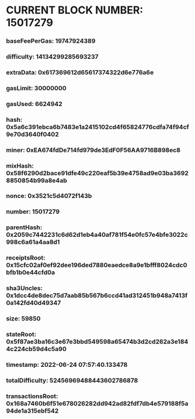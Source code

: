 # CURRENT BLOCK NUMBER: 15017279

### baseFeePerGas: 19747924389
### difficulty: 14134299285693237
### extraData: 0x617369612d65617374322d6e776a6e
### gasLimit: 30000000
### gasUsed: 6624942
### hash: 0x5a6c391ebca6b7483e1a2415102cd4f65824776cdfa74f94cf9e70d3640f0402
### miner: 0xEA674fdDe714fd979de3EdF0F56AA9716B898ec8
### mixHash: 0x58f6290d2bace91dfe49c220eaf5b39e4758ad9e03ba36928850854b99a8e4ab
### nonce: 0x3521c5d4072f143b
### number: 15017279
### parentHash: 0x2059c7442231c6d62d1eb4a40af781f54e0fc57e4bfe3022c998c6a61a4aa8d1
### receiptsRoot: 0x15cfc02af0ef92dee196ded7880eaedce8a9e1bfff8024cdc0bfb1b0e44cfd0a
### sha3Uncles: 0x1dcc4de8dec75d7aab85b567b6ccd41ad312451b948a7413f0a142fd40d49347
### size: 59850
### stateRoot: 0x5f87ae3ba16c3e67e3bbd549598a65474b3d2cd262a3e1844c224cb59d4c5a90
### timestamp: 2022-06-24 07:57:40.133478
### totalDifficulty: 52456969488443602786878
### transactionsRoot: 0x168a7460b6f51e678026282dd942ad82fdf7db4e579188f5a94de1a315ebf542
